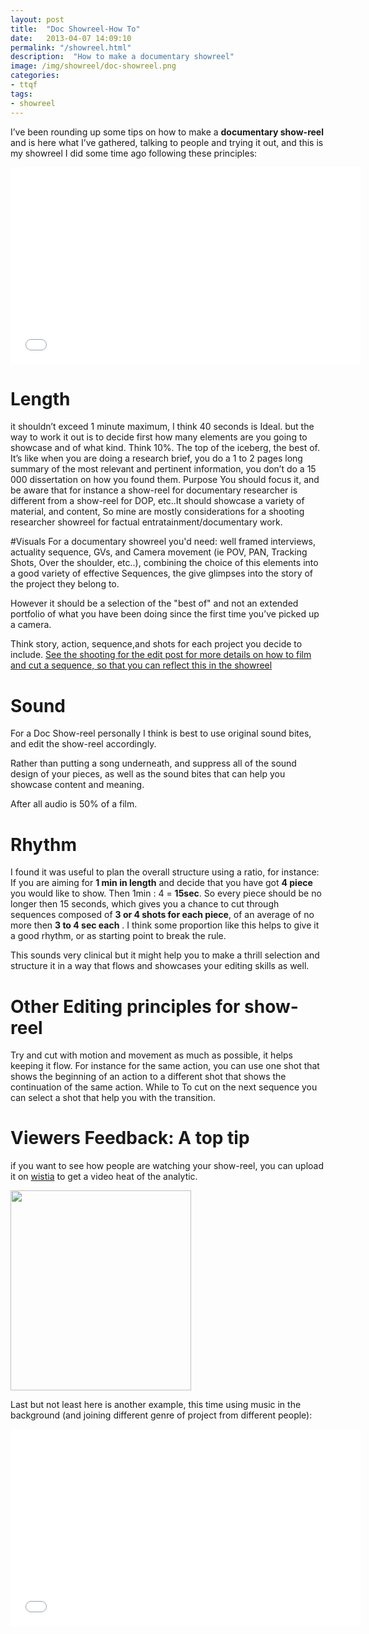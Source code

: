 ```yaml
---
layout: post
title:  "Doc Showreel-How To"
date:   2013-04-07 14:09:10
permalink: "/showreel.html"
description:  "How to make a documentary showreel"
image: /img/showreel/doc-showreel.png
categories: 
- ttqf
tags:
- showreel
---
```





I’ve been rounding up some tips on how to make a **documentary show-reel** and is here what I’ve gathered, talking to people and trying it out, and this is my showreel I did some time ago following these principles:

<div class="videoWrapper">
<iframe src="//player.vimeo.com/video/38662525?title=0&amp;byline=0&amp;portrait=0" width="560" height="315" frameborder="0" ></iframe>
</div>


# Length 
it shouldn’t exceed 1 minute maximum, I think 40 seconds is Ideal. but the way to work it out is to decide first how many elements are you going to showcase and of what kind.
Think 10%. The top of the iceberg, the best of. It’s like when you are doing a research brief, you do a 1 to 2 pages long summary of the most relevant and pertinent information, you don’t do a 15 000 dissertation on how you found them.
Purpose 
You should focus it, and be aware that for instance a show-reel for documentary researcher is different from a show-reel for DOP, etc..It should showcase a variety of material, and content,
So mine are mostly considerations for a shooting researcher showreel for factual entratainment/documentary work. 

#Visuals
For a documentary showreel you'd need: well framed interviews, actuality sequence, GVs, and Camera movement (ie POV, PAN, Tracking Shots, Over the shoulder, etc..), 
combining the choice of this elements into a good variety of effective Sequences, the give glimpses into the story of the project they belong to.

However it should be a selection of the "best of" and not an extended portfolio of what you have been doing since the first time you’ve picked up a camera.

Think story, action, sequence,and shots for each project you decide to include.
[See the shooting for the edit post for more details on how to film and cut a sequence, so that you can reflect this in the showreel](<>)

# Sound
For a Doc Show-reel personally I think is best to use original sound bites, and edit the show-reel accordingly. 

Rather than putting a song underneath, and suppress all of the sound design of your pieces, as well as the sound bites that can help you showcase content and meaning.

After all audio is 50% of a film.

# Rhythm
I found it was useful to plan the overall structure using a ratio, for instance:
If you are aiming for **1 min in length** and decide that you have got **4 piece** you would like to show. 
Then 1min : 4 = **15sec**. So every piece should be no longer then 15 seconds, which gives you a chance to cut through sequences composed of **3 or 4 shots for each piece**,  of an average of no more then **3 to 4 sec each** . 
I think some proportion like this helps to give it a good rhythm, or as starting point to break the rule.


This sounds very clinical but it might help you to make a thrill selection and structure it in a way that flows and showcases your editing skills as well.

# Other Editing principles for show-reel
Try and cut with motion and movement as much as possible, it helps keeping it flow.
For instance for the same action, you can use one shot that shows the beginning of an action to a different shot that shows the continuation of the same action. While to To cut on the next sequence you can select a shot that help you with the transition.


# Viewers Feedback: A top tip 
if you want to see how people are watching your show-reel, you can upload it on [wistia](<http://wistia.com/product/analytics>) to get a video heat of the analytic.


<img class="img-rounded  img-responsive "  border="0" src="http://1.bp.blogspot.com/-JuritDeDwOg/UxNS2KusLVI/AAAAAAAAFVM/KOJ0tCsPMMQ/s1600/wistia.jpg" height="320" width="289" />


Last but not least here is another example, this time using music in the background (and joining different genre of project from different people):


<div class="videoWrapper">
<iframe src="//player.vimeo.com/video/23172428?title=0&amp;byline=0&amp;portrait=0" width="560" height="315" frameborder="0" ></iframe>
</div>
